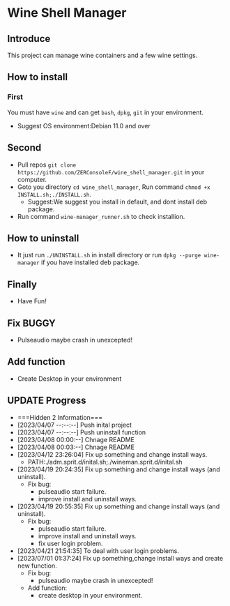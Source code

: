 # Wine Shell Manager
 ## Introduce
 This project can manage wine containers and a few wine settings.

 ## How to install
 ### First
 You must have `wine` and can get `bash`, `dpkg`, `git` in your environment.
  - Suggest OS environment:Debian 11.0 and over

 ## Second
  - Pull repos ```git clone https://github.com/ZERConsoleF/wine_shell_manager.git``` in your computer.
  - Goto you directory ```cd wine_shell_manager```, Run command ```chmod +x INSTALL.sh;./INSTALL.sh```.
    - Suggest:We suggest you install in default, and dont install deb package.
  - Run command ```wine-manager_runner.sh``` to check installion.

 ## How to uninstall
  - It just run ```./UNINSTALL.sh``` in install directory or run ```dpkg --purge wine-manager``` if you have installed deb package.

 ## Finally
  - Have Fun!

 ## Fix BUGGY
  - Pulseaudio maybe crash in unexcepted! 
 
 ## Add function
  - Create Desktop in your environment

## UPDATE Progress
 - ===Hidden 2 Information===
 - [2023/04/07 --:--:--] Push inital project
 - [2023/04/07 --:--:--] Push uninstall function
 - [2023/04/08 00:00:--] Chnage README
 - [2023/04/08 00:03:--] Chnage README
 - [2023/04/12 23:26:04] Fix up something and change install ways.
   - PATH:./adm.sprit.d/inital.sh;./wineman.sprit.d/inital.sh
 - [2023/04/19 20:24:35] Fix up something and change install ways (and uninstall).
   - Fix bug:
     - pulseaudio start failure.
     - improve install and uninstall ways.
 - [2023/04/19 20:55:35] Fix up something and change install ways (and uninstall).
   - Fix bug:
     - pulseaudio start failure.
     - improve install and uninstall ways.
     - fix user login problem.
 - [2023/04/21 21:54:35] To deal with user login problems.
 - [2023/07/01 01:37:24] Fix up something,change install ways and create new function.
   - Fix bug:
     - pulseaudio maybe crash in unexcepted!
   - Add function:
     - create desktop in your environment.
